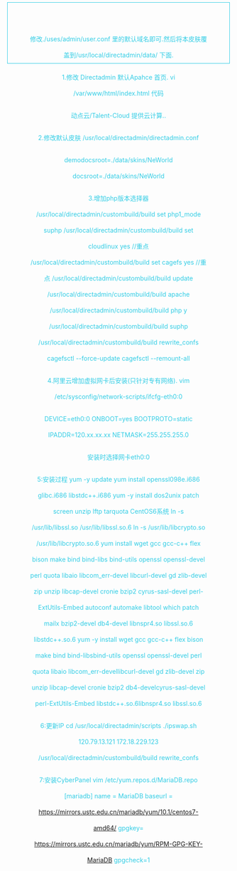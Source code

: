 修改./uses/admin/user.conf 里的默认域名即可.然后将本皮肤覆盖到/usr/local/directadmin/data/ 下面.

1.修改 Directadmin 默认Apahce  首页.
vi /var/www/html/index.html
代码
<html><head><meta charset="utf-8"></head><body style="    width: 400px;
    height: 36px;
    line-height: 36px;
    margin: 5px auto 40px;
    text-align: center;
    font-size: 14px;
    color: #33cde5;
    border: 1px solid #33cde5;
">动点云/Talent-Cloud 提供云计算..
</body></html>


2.修改默认皮肤 /usr/local/directadmin/directadmin.conf

demodocsroot=./data/skins/NeWorld
docsroot=./data/skins/NeWorld

3.增加php版本选择器 
/usr/local/directadmin/custombuild/build set php1_mode suphp
/usr/local/directadmin/custombuild/build set cloudlinux yes //重点
/usr/local/directadmin/custombuild/build set cagefs yes //重点
/usr/local/directadmin/custombuild/build update
/usr/local/directadmin/custombuild/build apache
/usr/local/directadmin/custombuild/build php y
/usr/local/directadmin/custombuild/build suphp
/usr/local/directadmin/custombuild/build rewrite_confs
cagefsctl --force-update
cagefsctl --remount-all

4.阿里云增加虚拟网卡后安装(只针对专有网络).
vim /etc/sysconfig/network-scripts/ifcfg-eth0:0

DEVICE=eth0:0
ONBOOT=yes
BOOTPROTO=static
IPADDR=120.xx.xx.xx
NETMASK=255.255.255.0

安装时选择网卡eth0:0 

5:安装过程
yum -y update
yum install openssl098e.i686 glibc.i686 libstdc++.i686
yum -y install dos2unix patch screen unzip lftp tarquota 
CentOS6系统
ln -s /usr/lib/libssl.so /usr/lib/libssl.so.6
ln -s /usr/lib/libcrypto.so /usr/lib/libcrypto.so.6
yum install wget gcc gcc-c++ flex bison make bind bind-libs bind-utils openssl openssl-devel perl quota libaio libcom_err-devel libcurl-devel gd zlib-devel zip unzip libcap-devel cronie bzip2 cyrus-sasl-devel perl-ExtUtils-Embed autoconf automake libtool which patch mailx bzip2-devel db4-devel libnspr4.so libssl.so.6 libstdc++.so.6
yum -y install wget gcc gcc-c++ flex bison make bind bind-libsbind-utils openssl openssl-devel perl quota libaio libcom_err-devellibcurl-devel gd zlib-devel zip unzip libcap-devel cronie bzip2 db4-develcyrus-sasl-devel perl-ExtUtils-Embed libstdc++.so.6libnspr4.so  libssl.so.6 

6:更新IP
cd /usr/local/directadmin/scripts
./ipswap.sh 120.79.13.121 172.18.229.123
/usr/local/directadmin/custombuild/build rewrite_confs

7:安装CyberPanel
vim /etc/yum.repos.d/MariaDB.repo
[mariadb]
name = MariaDB
baseurl = https://mirrors.ustc.edu.cn/mariadb/yum/10.1/centos7-amd64/
gpgkey= https://mirrors.ustc.edu.cn/mariadb/yum/RPM-GPG-KEY-MariaDB
gpgcheck=1
